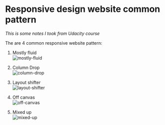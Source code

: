 # Responsive design website common pattern

*This is some notes I took from Udacity course*

The are 4 common responsive website pattern:
1. Mostly fluid  
![mostly-fluid](https://user-images.githubusercontent.com/13610283/64489087-9392db00-d281-11e9-87ee-650b4ee2b5d7.png)

2. Column Drop  
![column-drop](https://user-images.githubusercontent.com/13610283/64489096-ae654f80-d281-11e9-80e2-33896da8684f.png)

3. Layout shifter  
![layout-shifter](https://user-images.githubusercontent.com/13610283/64489104-c341e300-d281-11e9-98fe-e4b30f20b886.png)

4. Off canvas  
![off-canvas](https://user-images.githubusercontent.com/13610283/64489114-d654b300-d281-11e9-87ef-bb25ba9e059e.png)

5. Mixed up  
![mixed-up](https://user-images.githubusercontent.com/13610283/64489125-ef5d6400-d281-11e9-8e7a-7ba93bb03ea4.png)